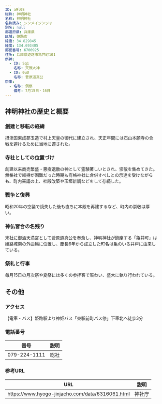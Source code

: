 ```yaml
---
ID: a9l0S
総称: 神明神社
名称: 神明神社
名称読み: シンメイジンジャ
別名: null
都道府県: 兵庫県
区域: 姫路市
緯度: 34.829845
経度: 134.693405
郵便番号: 6700925
住所: 兵庫県姫路市亀井町101
祭神:
  - ID: Sq1
    名称: 天照大神
  - ID: 0uU
    名称: 菅原道真公
祭事:
  - 名称: 例祭
    備考: 7月15日・16日
---
```


## 神明神社の歴史と概要

### 創建と移転の経緯

摂津国東成郡玉造で村上天皇の御代に建立され、天正年間には石山本願寺の合戦を避けるために当地に遷された。

### 寺社としての位置づけ

創建以来商売繁盛・悪疫退散の神として霊験著しいとされ、崇敬を集めてきた。無格社で維持が困難だった時期も有格神社に合併すべしとの示達を受けながらも、町内審議の上、社殿改築や玉垣新調などをして存続した。

### 戦争と復興

昭和20年の空襲で焼失した後も直ちに本殿を再建するなど、町内の崇敬は厚い。

### 神仏習合の名残り

末社に御酒天満宮として菅原道真公を奉斎し、神明神社が鎮座する「亀井町」は姫路城南の外曲輪に位置し、慶長6年から成立した町名は亀のいる井戸に由来している。

### 祭礼と行事

毎月15日の月次祭や夏祭には多くの参拝客で賑わい、盛大に執り行われている。

## その他

### アクセス

【電車・バス】姫路駅より神姫バス「東駅前町バス停」下車北へ徒歩3分

### 電話番号

| 番号         | 説明 |
| ------------ | ---- |
| 079-224-1111 | 総社 |

### 参考URL

| URL                                              | 説明   |
| ------------------------------------------------ | ------ |
| https://www.hyogo-jinjacho.com/data/6316061.html | 神社庁 |
